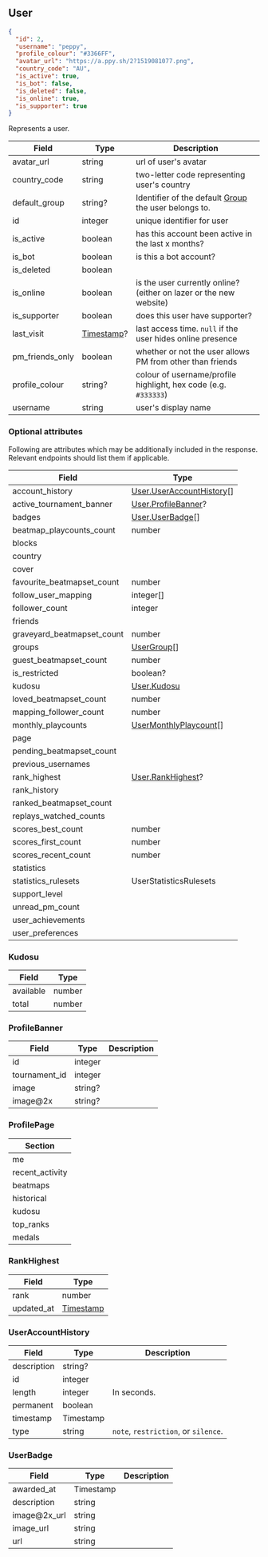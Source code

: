 ## User
```json
{
  "id": 2,
  "username": "peppy",
  "profile_colour": "#3366FF",
  "avatar_url": "https://a.ppy.sh/2?1519081077.png",
  "country_code": "AU",
  "is_active": true,
  "is_bot": false,
  "is_deleted": false,
  "is_online": true,
  "is_supporter": true
}
```

Represents a user.

Field           | Type                      | Description
--------------- | ------------------------- | ----------------------------------------------------------------------
avatar_url      | string                    | url of user's avatar
country_code    | string                    | two-letter code representing user's country
default_group   | string?                   | Identifier of the default [Group](#group) the user belongs to.
id              | integer                   | unique identifier for user
is_active       | boolean                   | has this account been active in the last x months?
is_bot          | boolean                   | is this a bot account?
is_deleted      | boolean                   ||
is_online       | boolean                   | is the user currently online? (either on lazer or the new website)
is_supporter    | boolean                   | does this user have supporter?
last_visit      | [Timestamp](#timestamp)?  | last access time. `null` if the user hides online presence
pm_friends_only | boolean                   | whether or not the user allows PM from other than friends
profile_colour  | string?                   | colour of username/profile highlight, hex code (e.g. `#333333`)
username        | string                    | user's display name

<div id="user-optionalattributes" data-unique="user-optionalattributes"></div>

### Optional attributes

Following are attributes which may be additionally included in the response. Relevant endpoints should list them if applicable.

Field                      | Type
---------------------------|-----
account_history            | [User.UserAccountHistory](#user-useraccounthistory)[]
active_tournament_banner   | [User.ProfileBanner](#user-profilebanner)?
badges                     | [User.UserBadge](#user-userbadge)[]
beatmap_playcounts_count   | number
blocks                     | |
country                    | |
cover                      | |
favourite_beatmapset_count | number
follow_user_mapping        | integer[]
follower_count             | integer
friends                    | |
graveyard_beatmapset_count | number
groups                     | [UserGroup](#usergroup)[]
guest_beatmapset_count     | number
is_restricted              | boolean?
kudosu                     | [User.Kudosu](#user-kudosu)
loved_beatmapset_count     | number
mapping_follower_count     | number
monthly_playcounts         | [UserMonthlyPlaycount](#usermonthlyplaycount)[]
page                       | |
pending_beatmapset_count   | |
previous_usernames         | |
rank_highest               | [User.RankHighest](#user-rankhighest)?
rank_history               | |
ranked_beatmapset_count    | |
replays_watched_counts     | |
scores_best_count          | number
scores_first_count         | number
scores_recent_count        | number
statistics                 | |
statistics_rulesets        | UserStatisticsRulesets
support_level              | |
unread_pm_count            | |
user_achievements          | |
user_preferences           | |

<div id="user-kudosu" data-unique="user-kudosu"></div>

### Kudosu

Field     | Type
----------|-----
available | number
total     | number

<div id="user-profilebanner" data-unique="user-profilebanner"></div>

### ProfileBanner

Field         | Type        | Description
--------------|-------------|------------
id            | integer     | |
tournament_id | integer     | |
image         | string?     | |
image@2x      | string?     | |

<div id="user-profilepage" data-unique="user-profilepage"></div>

### ProfilePage

| Section         |
|-----------------|
| me              |
| recent_activity |
| beatmaps        |
| historical      |
| kudosu          |
| top_ranks       |
| medals          |

<div id="user-rankhighest" data-unique="user-rankhighest"></div>

### RankHighest

Field      | Type
-----------|-----
rank       | number
updated_at | [Timestamp](#timestamp)

<div id="user-useraccounthistory" data-unique="user-useraccounthistory"></div>

### UserAccountHistory

Field       | Type      | Description
------------|-----------|------------
description | string?   | |
id          | integer   | |
length      | integer   | In seconds.
permanent   | boolean   | |
timestamp   | Timestamp | |
type        | string    | `note`, `restriction`, or `silence`.

<div id="user-userbadge" data-unique="user-userbadge"></div>

### UserBadge

Field        | Type      | Description
-------------|-----------|------------
awarded_at   | Timestamp | |
description  | string    | |
image@2x_url | string    | |
image_url    | string    | |
url          | string    | |
